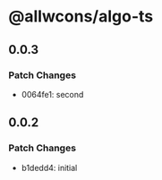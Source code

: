 # @allwcons/algo-ts

## 0.0.3

### Patch Changes

- 0064fe1: second

## 0.0.2

### Patch Changes

- b1dedd4: initial
